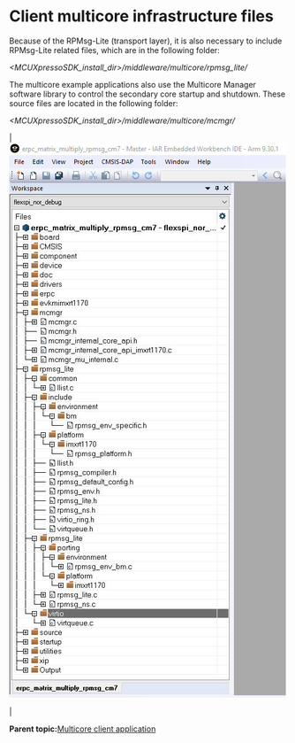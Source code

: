 # Client multicore infrastructure files

Because of the RPMsg-Lite \(transport layer\), it is also necessary to include RPMsg-Lite related files, which are in the following folder:

*<MCUXpressoSDK\_install\_dir\>/middleware/multicore/rpmsg\_lite/*

The multicore example applications also use the Multicore Manager software library to control the secondary core startup and shutdown. These source files are located in the following folder:

*<MCUXpressoSDK\_install\_dir\>/middleware/multicore/mcmgr/*

|![](../images/client_multicore_infrastructure_files.jpg "Client multicore infrastructure files")

|

**Parent topic:**[Multicore client application](../topics/multicore_client_application.md)

